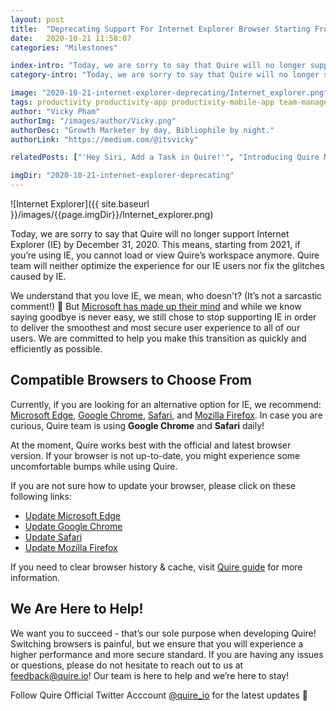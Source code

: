 ```yaml
---
layout: post
title:  "Deprecating Support For Internet Explorer Browser Starting From 2021"
date:   2020-10-21 11:58:07
categories: "Milestones"

index-intro: "Today, we are sorry to say that Quire will no longer support Internet Explorer (IE) by December 31, 2020. This means, starting from 2021, if you’re using IE, you cannot load or view Quire’s workspace anymore."
category-intro: "Today, we are sorry to say that Quire will no longer support Internet Explorer (IE) by December 31, 2020. This means, starting from 2021, if you’re using IE, you cannot load or view Quire’s workspace anymore."

image: "2020-10-21-internet-explorer-deprecating/Internet_explorer.png"
tags: productivity productivity-app productivity-mobile-app team-management-software work-management-software team-communication team-productivity task-scheduling-software increase-productivity remote-team to-do-list-app working-remotely remote-teams task-management task-management-software project-management-software productivity-tips to-do-list task-list teamwork Internet-explorer IE-Browser Google-Chrome Microsoft-Edge Safari Mozilla-Firefox
author: "Vicky Pham"
authorImg: "/images/author/Vicky.png"
authorDesc: "Growth Marketer by day, Bibliophile by night."
authorLink: "https://medium.com/@itsvicky"

relatedPosts: ["'Hey Siri, Add a Task in Quire!'", "Introducing Quire Mobile 5.0 and Everything You Need to Know", "Quire Mobile 3.0: Kanban Board comes to Mobile App"]

imgDir: "2020-10-21-internet-explorer-deprecating"
---
```


![Internet Explorer]({{ site.baseurl }}/images/{{page.imgDir}}/Internet_explorer.png)

Today, we are sorry to say that Quire will no longer support Internet Explorer (IE) by December 31, 2020. This means, starting from 2021, if you’re using IE, you cannot load or view Quire’s workspace anymore. Quire team will neither optimize the experience for our IE users nor fix the glitches caused by IE. 

We understand that you love IE, we mean, who doesn't? (It’s not a sarcastic comment!) 🤫 But [Microsoft has made up their mind](https://techcommunity.microsoft.com/t5/microsoft-365-blog/microsoft-365-apps-say-farewell-to-internet-explorer-11-and/ba-p/1591666) and while we know saying goodbye is never easy, we still chose to stop supporting IE in order to deliver the smoothest and most secure user experience to all of our users. We are committed to help you make this transition as quickly and efficiently as possible. 

## Compatible Browsers to Choose From

Currently, if you are looking for an alternative option for IE, we recommend: [Microsoft Edge](https://www.microsoft.com/en-us/edge), [Google Chrome](https://www.google.com/chrome/), [Safari](https://www.apple.com/safari/), and [Mozilla Firefox](https://www.mozilla.org/en-US/firefox/). In case you are curious, Quire team is using **Google Chrome** and **Safari** daily! 

At the moment, Quire works best with the official and latest browser version. If your browser is not up-to-date, you might experience some uncomfortable bumps while using Quire.

If you are not sure how to update your browser, please click on these following links:

* [Update Microsoft Edge](https://www.microsoft.com/en-us/edge)
* [Update Google Chrome](https://support.google.com/chrome/answer/95414)
* [Update Safari](https://support.apple.com/en-us/HT204416)
* [Update Mozilla Firefox](https://support.mozilla.org/en-US/kb/update-firefox-latest-version)

<p class="note">If you need to clear browser history & cache, visit <a href="https://quire.io/guide/clear-cache/">Quire guide</a> for more information.</p>

## We Are Here to Help!

We want you to succeed - that’s our sole purpose when developing Quire! Switching browsers is painful, but we ensure that you will experience a higher performance and more secure standard. If you are having any issues or questions, please do not hesitate to reach out to us at feedback@quire.io! Our team is here to help and we’re here to stay!

Follow Quire Official Twitter Acccount [@quire_io](https://twitter.com/quire_io) for the latest updates 🥳

[jekyll]:      http://jekyllrb.com
[jekyll-gh]:   https://github.com/jekyll/jekyll
[jekyll-help]: https://github.com/jekyll/jekyll-help